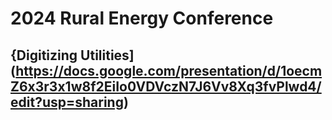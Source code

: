 # 2024 Rural Energy Conference

## {Digitizing Utilities](https://docs.google.com/presentation/d/1oecmZ6x3r3x1w8f2EiIo0VDVczN7J6Vv8Xq3fvPlwd4/edit?usp=sharing)
